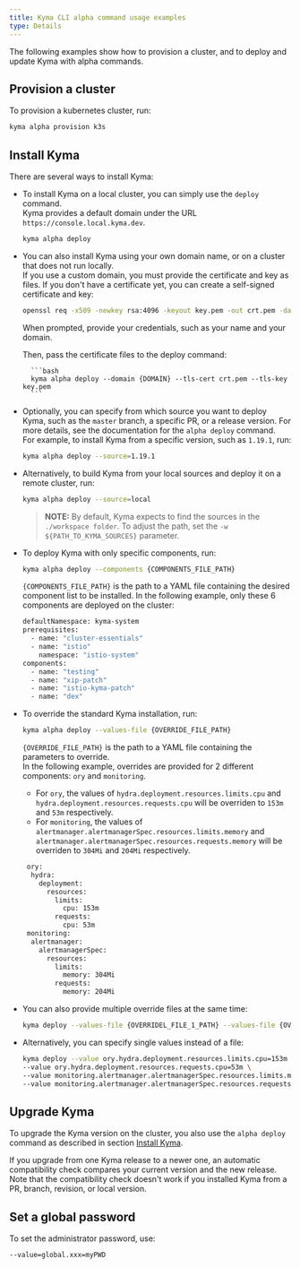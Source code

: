 ```yaml
---
title: Kyma CLI alpha command usage examples
type: Details
---
```


The following examples show how to provision a cluster, and to deploy and update Kyma with alpha commands.

## Provision a cluster
To provision a kubernetes cluster, run:

```bash
kyma alpha provision k3s 
```


## Install Kyma

There are several ways to install Kyma:

- To install Kyma on a local cluster, you can simply use the `deploy` command.<br>
Kyma provides a default domain under the URL `https://console.local.kyma.dev`.

    ```bash
    kyma alpha deploy 
    ```
   
- You can also install Kyma using your own domain name, or on a cluster that does not run locally.<br>
    If you use a custom domain, you must provide the certificate and key as files. If you don't have a certificate yet, you can create a self-signed certificate and key:

    ```bash
    openssl req -x509 -newkey rsa:4096 -keyout key.pem -out crt.pem -days 365
    ```
    When prompted, provide your credentials, such as your name and your domain.

    Then, pass the certificate files to the deploy command:

        ```bash
        kyma alpha deploy --domain {DOMAIN} --tls-cert crt.pem --tls-key key.pem
        ```

- Optionally, you can specify from which source you want to deploy Kyma, such as the `master` branch, a specific PR, or a release version. For more details, see the documentation for the `alpha deploy` command.<br>
For example, to install Kyma from a specific version, such as `1.19.1`, run:

    ```bash
    kyma alpha deploy --source=1.19.1
    ```

- Alternatively, to build Kyma from your local sources and deploy it on a remote cluster, run:

    ```bash
    kyma alpha deploy --source=local
    ```
    > **NOTE:** By default, Kyma expects to find the sources in the `./workspace folder`. To adjust the path, set the `-w ${PATH_TO_KYMA_SOURCES}` parameter.

- To deploy Kyma with only specific components, run:

    ```bash
    kyma alpha deploy --components {COMPONENTS_FILE_PATH}
    ```
    `{COMPONENTS_FILE_PATH}` is the path to a YAML file containing the desired component list to be installed. In the following example, only these 6 components are deployed on the cluster:

    ```bash
    defaultNamespace: kyma-system
    prerequisites:
      - name: "cluster-essentials"
      - name: "istio"
        namespace: "istio-system"
    components:
      - name: "testing"
      - name: "xip-patch"
      - name: "istio-kyma-patch"
      - name: "dex"
    ```

- To override the standard Kyma installation, run:

    ```bash
    kyma alpha deploy --values-file {OVERRIDE_FILE_PATH}
    ```
    `{OVERRIDE_FILE_PATH}` is the path to a YAML file containing the parameters to override.<br>
In the following example, overrides are provided for 2 different components: `ory` and `monitoring`.
 
    - For `ory`, the values of `hydra.deployment.resources.limits.cpu` and `hydra.deployment.resources.requests.cpu` will be overriden to `153m` and `53m` respectively.
    - For `monitoring`, the values of `alertmanager.alertmanagerSpec.resources.limits.memory` and `alertmanager.alertmanagerSpec.resources.requests.memory` will be overriden to `304Mi` and `204Mi` respectively.
    ```bash
     ory:
      hydra:
        deployment:
          resources:
            limits:
              cpu: 153m
            requests:
              cpu: 53m
     monitoring:
      alertmanager:
        alertmanagerSpec:
          resources:
            limits:
              memory: 304Mi
            requests:
              memory: 204Mi
    ```

- You can also provide multiple override files at the same time:

    ```bash
    kyma deploy --values-file {OVERRIDEL_FILE_1_PATH} --values-file {OVERRIDE_FILE_2_PATH}
    ```

- Alternatively, you can specify single values instead of a file:

    ```bash
    kyma deploy --value ory.hydra.deployment.resources.limits.cpu=153m \
    --value ory.hydra.deployment.resources.requests.cpu=53m \
    --value monitoring.alertmanager.alertmanagerSpec.resources.limits.memory=304Mi \
    --value monitoring.alertmanager.alertmanagerSpec.resources.requests.memory=204Mi
    ```

## Upgrade Kyma

To upgrade the Kyma version on the cluster, you also use the `alpha deploy` command as described in section [Install Kyma](#install-kyma).

If you upgrade from one Kyma release to a newer one, an automatic compatibility check compares your current version and the new release.<br>
Note that the compatibility check doesn't work if you installed Kyma from a PR, branch, revision, or local version.


## Set a global password

To set the administrator password, use:

```bash
--value=global.xxx=myPWD
```
